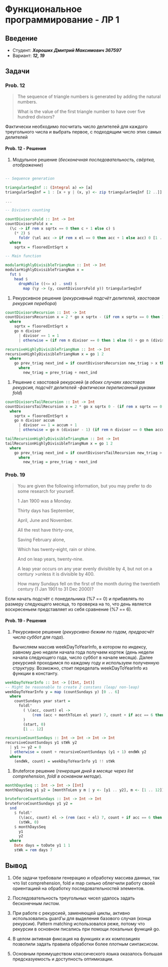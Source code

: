 # Функциональное программирование - ЛР 1

## Введение

- Студент: ***Хороших Дмитрий Максимович 367597***
- Вариант: ***12, 19***

## Задачи

### Prob. 12
>
> The sequence of triangle numbers is generated by adding the natural numbers.
>
> What is the value of the first triangle number to have over five hundred divisors?  

 Фактически необходимо посчитать число делителей для каждого треугольного числа и выбрать первое, с подходящим число этих самых делителей

#### Prob. 12 - Решения

1. Модульное решение (*бесконечная последовательность, свёртка, отображение*)

```haskell

-- Sequence generation

triangularSeqInf :: (Integral a) => [a]
triangularSeqInf = 1 : [x + y | (x, y) <- zip triangularSeqInf [2 ..]]

...

-- Divisors counting

countDivisorsFold :: Int -> Int
countDivisorsFold x =
  (\c -> if rem x sqrtx == 0 then c + 1 else c) $
    (* 2) $
      foldr (\el acc -> if rem x el == 0 then acc + 1 else acc) 0 [1 .. sqrtx - 1]
  where
    sqrtx = flooredIntSqrt x

-- Main function

modularHighlyDivisibleTriangNum :: Int -> Int
modularHighlyDivisibleTriangNum x =
  fst $
    head $
      dropWhile ((<= x) . snd) $
        map (\y -> (y, countDivisorsFold y)) triangularSeqInf

```

1. Рекурсивное решение (*рекурсивный подсчёт делителей, хвостовая рекурсия перебора*)

```haskell
countDivisorsRecursion :: Int -> Int
countDivisorsRecursion x = 2 * go x sqrtx - (if rem x sqrtx == 0 then 1 else 0)
  where
    sqrtx = flooredIntSqrt x
    go n divisor
      | divisor == 1 = 1
      | otherwise = (if rem n divisor == 0 then 1 else 0) + go n (divisor - 1) -- Losing tail of recursion

recursiveHighlyDivisibleTriangNum :: Int -> Int
recursiveHighlyDivisibleTriangNum x = go 1 2
  where
    go prev_triag next_ind = if countDivisorsRecursion new_triag > x then new_triag else go new_triag $ next_ind + 1
      where
        new_triag = prev_triag + next_ind
```

1. Решение с хвостовой рекурсией (*в обоих случаях хвостовая рекурсия, подсчёт делителей -фактически переписанный руками fold*)

```haskell
countDivisorsTailRecursion :: Int -> Int
countDivisorsTailRecursion x = 2 * go x sqrtx 0 - (if rem x sqrtx == 0 then 1 else 0)
  where
    sqrtx = flooredIntSqrt x
    go n divisor accum
      | divisor == 1 = accum + 1
      | otherwise = go n (divisor - 1) (if rem n divisor == 0 then accum + 1 else accum)

tailRecursionHighlyDivisibleTriangNum :: Int -> Int
tailRecursionHighlyDivisibleTriangNum x = go 1 2
  where
    go prev_triag next_ind = if countDivisorsTailRecursion new_triag > x then new_triag else go new_triag $ next_ind + 1
      where
        new_triag = prev_triag + next_ind
```

### Prob. 19
>
> You are given the following information, but you may prefer to do some research for yourself.
>
>1 Jan 1900 was a Monday.
>
>Thirty days has September,
>
>April, June and November.
>
>All the rest have thirty-one,
>
>Saving February alone,
>
>Which has twenty-eight, rain or shine.
>
>And on leap years, twenty-nine.
>
>A leap year occurs on any year evenly divisible by 4, but not on a century >unless it is divisible by 400.
>
>How many Sundays fell on the first of the month during the twentieth century (1 Jan 1901 to 31 Dec 2000)?

Если начать подсчёт с понедельника (%7 == 0) и прибавлять по размеру следующего месяца, то проверка на то, что день является воскресеньем представляет из себя сравнение (%7 == 6).

#### Prob. 19 - Решения

1. Рекурсивное решение (*рекурсивно бежим по годам, предрасчёт числа суббот для года*).

    Вычисляем массив weekDayToYearInfo, в котором по индексу, равному дню недели начала года получаем кортеж (день недели начала следующего года, число суббот в начале месяца). Далее рекурсией проходимся по каждому году и используем полученную структуру. Возможно, стоит переделать weekDayToYearInfo из функции в константу.

```haskell
weekDayToYearInfo :: Int -> [(Int, Int)]
-- Might be reasonable to create 2 constans (leap/ non-leap)
weekDayToYearInfo y = map (countSundays y) [0 .. 6]
  where
    countSundays year start =
      foldl'
        ( \(acc, count) el ->
            (rem (acc + monthToLen el year) 7, count + if acc == 6 then 1 else 0)
        )
        (start, 0)
        [1 .. 12]

recursiveCountSundays :: Int -> Int -> Int -> Int
recursiveCountSundays y1 stWk y2
  | y1 >= y2 = 0
  | otherwise = count + recursiveCountSundays (y1 + 1) endWk y2
  where
    (endWk, count) = weekDayToYearInfo y1 !! stWk
```

1. Bruteforce решение (*генерация дней в месяцe через list comprehension, foldl в основном методе*).

```haskell
monthDaysSeq :: Int -> Int -> [Int]
monthDaysSeq y1 y2 = [monthToLen y m | y <- [y1 .. y2], m <- [1 .. 12]]

bruteforceCountSundays :: Int -> Int -> Int
bruteforceCountSundays y1 y2 =
  snd
    $ foldl'
      (\(acc, count) el -> (rem (acc + el) 7, count + if acc == 6 then 1 else 0))
      (stWk, 0)
    $ monthDaysSeq
      y1
      y2
  where
    Date days = toDate y1 1 1
    stWk = rem days 7
```

## Вывод

1. Обе задачи требовали генерацию и обработку массива данных, так что list comprehension, fold и map сильно облегчили работу своей ориентацией на обработку последовательностей элементов.

2. Последовательность треугольных чисел удалось задать бесконечным листом.

3. При работе с рекурсией, заменяющей циклы, активно использовались guard'ы для выделения базового случая (конца рекурсии). Pattern matching использовался реже, потому что рекурсии в основном писались при помощи локальных функций go.

4. В целом активная фиксация на функциях и их композициях позволили задать правила обработки более *плотным* синтаксисом.

5. Основным преимуществом классического языка оказалось большая предсказуемость и доступность оптимизации.
